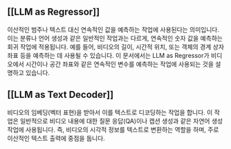 
## [[LLM as Regressor]]
이산적인 범주나 텍스트 대신 연속적인 값을 예측하는 작업에 사용된다는 의미입니다. 이는 분류나 언어 생성과 같은 일반적인 작업과는 다르게, 연속적인 숫자 값을 예측하는 회귀 작업에 적용됩니다. 예를 들어, 비디오의 길이, 시간적 위치, 또는 객체의 경계 상자 좌표 등을 예측하는 데 사용될 수 있습니다. 이 문서에서는 LLM as Regressor가 비디오에서 시간이나 공간 좌표와 같은 연속적인 변수를 예측하는 작업에 사용되는 것을 설명하고 있습니다.

## [[LLM as Text Decoder]]
비디오의 임베딩(벡터 표현)을 받아서 이를 텍스트로 디코딩하는 작업을 합니다. 이 작업은 일반적으로 비디오 내용에 대한 질문 응답(QA)이나 캡션 생성과 같은 자연어 생성 작업에 사용됩니다. 즉, 비디오의 시각적 정보를 텍스트로 변환하는 역할을 하며, 주로 이산적인 텍스트 출력에 중점을 둡니다.